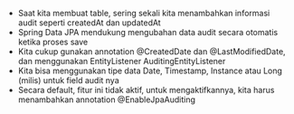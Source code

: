 * Saat kita membuat table, sering sekali kita menambahkan informasi audit seperti createdAt dan updatedAt
* Spring Data JPA mendukung mengubahan data audit secara otomatis ketika proses save
* Kita cukup gunakan annotation @CreatedDate dan @LastModifiedDate, dan menggunakan EntityListener AuditingEntityListener
* Kita bisa menggunakan tipe data Date, Timestamp, Instance atau Long (milis) untuk field audit nya
* Secara default, fitur ini tidak aktif, untuk mengaktifkannya, kita harus menambahkan annotation @EnableJpaAuditing
